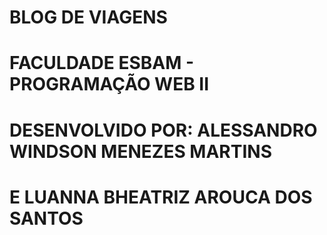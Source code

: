 # BLOG DE VIAGENS

# FACULDADE ESBAM - PROGRAMAÇÃO WEB II

# DESENVOLVIDO POR:   ALESSANDRO WINDSON MENEZES MARTINS
#                 E   LUANNA BHEATRIZ AROUCA DOS SANTOS
